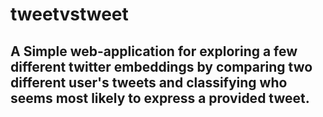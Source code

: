 # tweetvstweet

## A Simple web-application for exploring a few different twitter embeddings by comparing two different user's tweets and classifying who seems most likely to express a provided tweet.
